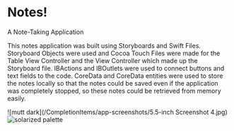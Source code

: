 # Notes!
A Note-Taking Application

This notes application was built using Storyboards and Swift Files. Storyboard Objects were used and Cocoa Touch Files
were made for the Table View Controller and the View Controller which made up the Storyboard file. IBActions and IBOutlets
were used to connect buttons and text fields to the code. CoreData and CoreData entities were used to store the notes locally 
so that the notes could be saved even if the application was completely stopped, so these notes could be retrieved from memory easily.



![mutt dark](/CompletionItems/app-screenshots/5.5-inch Screenshot 4.jpg)
![solarized palette](https://github.com/altercation/solarized/raw/master/img/solarized-palette.png)
